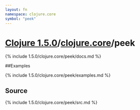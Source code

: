 ```yaml
---
layout: fn
namespace: clojure.core
symbol: "peek"
---
```


# [Clojure 1.5.0](../../)/[clojure.core](../)/peek

{% include 1.5.0/clojure.core/peek/docs.md %}

##Examples

{% include 1.5.0/clojure.core/peek/examples.md %}
## Source
{% include 1.5.0/clojure.core/peek/src.md %}

